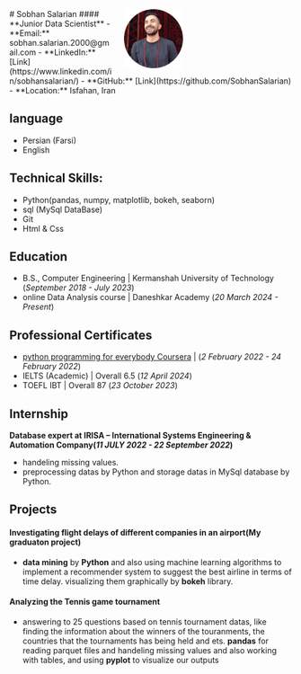 <div style="float: right; margin-left: 20px">
    <img src="assets/images/image.png" style="width: 35%; height: auto;">
</div>
# Sobhan Salarian
#### **Junior Data Scientist**
- **Email:** sobhan.salarian.2000@gmail.com
- **LinkedIn:** [Link](https://www.linkedin.com/in/sobhansalarian/)
- **GitHub:** [Link](https://github.com/SobhanSalarian)
- **Location:** Isfahan, Iran

## language 
- Persian (Farsi)
- English 

## Technical Skills:
- Python(pandas, numpy, matplotlib, bokeh, seaborn)
- sql (MySql DataBase)
- Git
- Html & Css


## Education			        		
- B.S., Computer Engineering | Kermanshah University of Technology (_September 2018 - July 2023_)
- online Data Analysis course | Daneshkar Academy (_20 March 2024 - Present_)

## Professional Certificates 
- [python programming for everybody Coursera](https://www.coursera.org/account/accomplishments/verify/3ZV47Y5S69FE?utm_source=link&utm_medium=certificate&utm_content=cert_image&utm_campaign=sharing_cta&utm_product=course) | (_2 February 2022 - 24 February 2022_)
- IELTS (Academic) | Overall 6.5 (_12 April 2024_)
- TOEFL IBT | Overall 87 (_23 October 2023_)

## Internship
**Database expert at IRISA – International Systems Engineering & Automation Company(_11 JULY 2022 - 22 September 2022_)**
- handeling missing values.
- preprocessing datas by Python and storage datas in MySql database by Python.

## Projects
#### Investigating flight delays of different companies in an airport(My graduaton project)
 - **data mining** by **Python** and also using machine learning algorithms to implement a recommender system to suggest the best airline in terms of time delay. visualizing  them graphically by **bokeh** library.

#### Analyzing the Tennis game tournament  
 - answering to 25 questions based on tennis tournament datas, like finding the information about the winners of the touranments, the countries that the tournaments has being held and ets. **pandas** for reading parquet files and handeling missing values and also working with tables, and using **pyplot** to visualize our outputs


